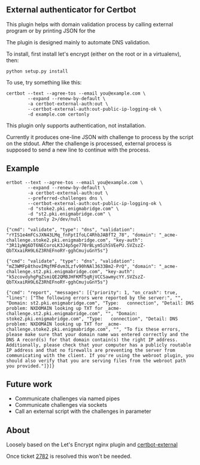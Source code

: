 ## External authenticator for Certbot

This plugin helps with domain validation process by calling external 
program or by printing JSON for the

The plugin is designed mainly to automate DNS validation.

To install, first install let's encrypt (either on the root or in a virtualenv),
then:

```
python setup.py install
```

To use, try something like this:

```
certbot --text --agree-tos --email you@example.com \
        --expand --renew-by-default \
        -a certbot-external-auth:out \
        --certbot-external-auth:out-public-ip-logging-ok \
        -d example.com certonly
```

This plugin only supports authentication, not installation.

Currently it produces one-line JSON with challenge to process by the script 
on the stdout. After the challenge is processed, external process is supposed
to send a new line to continue with the process.

## Example 

```
ertbot --text --agree-tos --email you@example.com \
        --expand --renew-by-default \
        -a certbot-external-auth:out \
        --preferred-challenges dns \
        --certbot-external-auth:out-public-ip-logging-ok \
        -d "stoke2.pki.enigmabridge.com" \
        -d "st2.pki.enigmabridge.com" \
        certonly 2>/dev/null

{"cmd": "validate", "type": "dns", "validation": "rYIS1e4mFCsJXN43LMq_fnFptIfoLC4RhbJABfT2_78", "domain": "_acme-challenge.stoke2.pki.enigmabridge.com", "key-auth": "3R11yWg6DT6NECoroLK3J4p5ge770rBLym5ihSVEePU.SVZszZ-QbTXxaiRH9L6Z3RhEFnoRY-gghCmujuGnY5s"}

{"cmd": "validate", "type": "dns", "validation": "mZ3WMFp8thovIMqfMFdvm3Lzfv90hNAl3633Bm2-PrQ", "domain": "_acme-challenge.st2.pki.enigmabridge.com", "key-auth": "k5zcovdyhgPgZsmiQE2QMBJHFKMT5qRjVCCSawmycYY.SVZszZ-QbTXxaiRH9L6Z3RhEFnoRY-gghCmujuGnY5s"}

{"cmd": "report", "messages": [{"priority": 1, "on_crash": true, "lines": ["The following errors were reported by the server:", "", "Domain: st2.pki.enigmabridge.com", "Type:   connection", "Detail: DNS problem: NXDOMAIN looking up TXT for _acme-challenge.st2.pki.enigmabridge.com", "", "Domain: stoke2.pki.enigmabridge.com", "Type:   connection", "Detail: DNS problem: NXDOMAIN looking up TXT for _acme-challenge.stoke2.pki.enigmabridge.com", "", "To fix these errors, please make sure that your domain name was entered correctly and the DNS A record(s) for that domain contain(s) the right IP address. Additionally, please check that your computer has a publicly routable IP address and that no firewalls are preventing the server from communicating with the client. If you're using the webroot plugin, you should also verify that you are serving files from the webroot path you provided."]}]}
```

## Future work

* Communicate challenges via named pipes
* Communicate challenges via sockets
* Call an external script with the challenges in parameter


## About

Loosely based on the Let's Encrypt nginx plugin and [certbot-external]

Once ticket [2782] is resolved this won't be needed. 

[certbot-external]: https://github.com/marcan/certbot-external
[2782]: https://github.com/certbot/certbot/issues/2782
